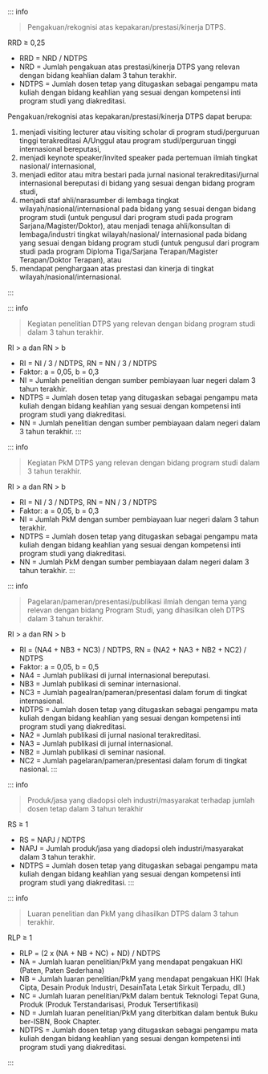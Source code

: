 ::: info

> Pengakuan/rekognisi atas kepakaran/prestasi/kinerja DTPS.

RRD ≥ 0,25

- RRD = NRD / NDTPS
- NRD = Jumlah pengakuan atas prestasi/kinerja DTPS yang relevan dengan bidang keahlian dalam 3 tahun terakhir.
- NDTPS = Jumlah dosen tetap yang ditugaskan sebagai pengampu mata kuliah dengan bidang keahlian yang sesuai dengan kompetensi inti program studi yang diakreditasi.

Pengakuan/rekognisi atas kepakaran/prestasi/kinerja DTPS dapat berupa:

1. menjadi visiting lecturer atau visiting scholar di program studi/perguruan tinggi terakreditasi A/Unggul atau program studi/perguruan tinggi internasional bereputasi,
1. menjadi keynote speaker/invited speaker pada pertemuan ilmiah tingkat nasional/ internasional,
1. menjadi editor atau mitra bestari pada jurnal nasional terakreditasi/jurnal internasional bereputasi di bidang yang sesuai dengan bidang program studi,
1. menjadi staf ahli/narasumber di lembaga tingkat wilayah/nasional/internasional pada bidang yang sesuai dengan bidang program studi (untuk pengusul dari program studi pada program Sarjana/Magister/Doktor), atau menjadi tenaga ahli/konsultan di lembaga/industri tingkat wilayah/nasional/ internasional pada bidang yang sesuai dengan bidang program studi (untuk pengusul dari program studi pada program Diploma Tiga/Sarjana Terapan/Magister Terapan/Doktor Terapan), atau
1. mendapat penghargaan atas prestasi dan kinerja di tingkat wilayah/nasional/internasional.

:::

::: info

> Kegiatan penelitian DTPS yang relevan dengan bidang program studi dalam 3 tahun terakhir.

RI > a dan RN > b

- RI = NI / 3 / NDTPS, RN = NN / 3 / NDTPS
- Faktor: a = 0,05, b = 0,3
- NI = Jumlah penelitian dengan sumber pembiayaan luar negeri dalam 3 tahun terakhir.
- NDTPS = Jumlah dosen tetap yang ditugaskan sebagai pengampu mata kuliah dengan bidang keahlian yang sesuai dengan kompetensi inti program studi yang diakreditasi.
- NN = Jumlah penelitian dengan sumber pembiayaan dalam negeri dalam 3 tahun terakhir.
  :::

::: info

> Kegiatan PkM DTPS yang relevan dengan bidang program studi dalam 3 tahun terakhir.

RI > a dan RN > b

- RI = NI / 3 / NDTPS, RN = NN / 3 / NDTPS
- Faktor: a = 0,05, b = 0,3
- NI = Jumlah PkM dengan sumber pembiayaan luar negeri dalam 3 tahun terakhir.
- NDTPS = Jumlah dosen tetap yang ditugaskan sebagai pengampu mata kuliah dengan bidang keahlian yang sesuai dengan kompetensi inti program studi yang diakreditasi.
- NN = Jumlah PkM dengan sumber pembiayaan dalam negeri dalam 3 tahun terakhir.
  :::

::: info

> Pagelaran/pameran/presentasi/publikasi ilmiah dengan tema yang relevan dengan bidang Program Studi, yang dihasilkan oleh DTPS dalam 3 tahun terakhir.

RI > a dan RN > b

- RI = (NA4 + NB3 + NC3) / NDTPS, RN = (NA2 + NA3 + NB2 + NC2) / NDTPS
- Faktor: a = 0,05, b = 0,5
- NA4 = Jumlah publikasi di jurnal internasional bereputasi.
- NB3 = Jumlah publikasi di seminar internasional.
- NC3 = Jumlah pagealran/pameran/presentasi dalam forum di tingkat internasional.
- NDTPS = Jumlah dosen tetap yang ditugaskan sebagai pengampu mata kuliah dengan bidang keahlian yang sesuai dengan kompetensi inti program studi yang diakreditasi.
- NA2 = Jumlah publikasi di jurnal nasional terakreditasi.
- NA3 = Jumlah publikasi di jurnal internasional.
- NB2 = Jumlah publikasi di seminar nasional.
- NC2 = Jumlah pagelaran/pameran/presentasi dalam forum di tingkat nasional.
  :::

::: info

> Produk/jasa yang diadopsi oleh industri/masyarakat terhadap jumlah dosen tetap dalam 3 tahun terakhir

RS ≥ 1

- RS = NAPJ / NDTPS
- NAPJ = Jumlah produk/jasa yang diadopsi oleh industri/masyarakat dalam 3 tahun terakhir.
- NDTPS = Jumlah dosen tetap yang ditugaskan sebagai pengampu mata kuliah dengan bidang keahlian yang sesuai dengan kompetensi inti program studi yang diakreditasi.
  :::

::: info

> Luaran penelitian dan PkM yang dihasilkan DTPS dalam 3 tahun terakhir.

RLP ≥ 1

- RLP = (2 x (NA + NB + NC) + ND) / NDTPS
- NA = Jumlah luaran penelitian/PkM yang mendapat pengakuan HKI (Paten, Paten Sederhana)
- NB = Jumlah luaran penelitian/PkM yang mendapat pengakuan HKI (Hak Cipta, Desain Produk Industri, DesainTata Letak Sirkuit Terpadu, dll.)
- NC = Jumlah luaran penelitian/PkM dalam bentuk Teknologi Tepat Guna, Produk (Produk Terstandarisasi, Produk Tersertifikasi)
- ND = Jumlah luaran penelitian/PkM yang diterbitkan dalam bentuk Buku ber-ISBN, Book Chapter.
- NDTPS = Jumlah dosen tetap yang ditugaskan sebagai pengampu mata kuliah dengan bidang keahlian yang sesuai dengan kompetensi inti program studi yang diakreditasi.

:::
